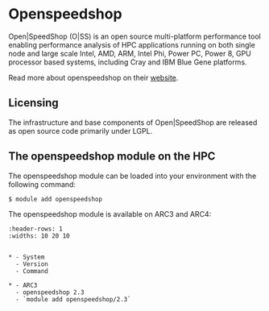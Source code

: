 # Openspeedshop

Open|SpeedShop (O|SS) is an open source multi-platform performance tool enabling performance analysis of HPC applications running on both single node and large scale Intel, AMD, ARM, Intel Phi, Power PC, Power 8, GPU processor based systems, including Cray and IBM Blue Gene platforms.



Read more about openspeedshop on their [website](http://www.openspeedshop.org/).





## Licensing 

The infrastructure and base components of Open|SpeedShop are released as open source code primarily under LGPL.



## The openspeedshop module on the HPC

The openspeedshop module can be loaded into your environment with the following command:

```bash
$ module add openspeedshop
```

The openspeedshop module is available on ARC3 and ARC4:

```{list-table}
:header-rows: 1
:widths: 10 20 10


* - System
  - Version
  - Command

* - ARC3
  - openspeedshop 2.3
  - `module add openspeedshop/2.3`

```